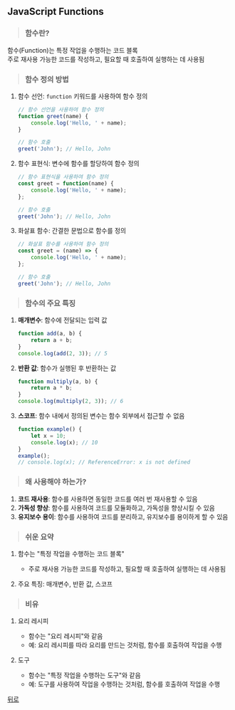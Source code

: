 ## JavaScript Functions
> ### 함수란?
함수(Function)는 특정 작업을 수행하는 코드 블록</br>
주로 재사용 가능한 코드를 작성하고, 필요할 때 호출하여 실행하는 데 사용됨

> ### 함수 정의 방법
1. 함수 선언: `function` 키워드를 사용하여 함수 정의
    ```javascript
    // 함수 선언을 사용하여 함수 정의
    function greet(name) {
        console.log('Hello, ' + name);
    }

    // 함수 호출
    greet('John'); // Hello, John
    ```

2. 함수 표현식: 변수에 함수를 할당하여 함수 정의
    ```javascript
    // 함수 표현식을 사용하여 함수 정의
    const greet = function(name) {
        console.log('Hello, ' + name);
    };

    // 함수 호출
    greet('John'); // Hello, John
    ```

3. 화살표 함수: 간결한 문법으로 함수를 정의
    ```javascript
    // 화살표 함수를 사용하여 함수 정의
    const greet = (name) => {
        console.log('Hello, ' + name);
    };

    // 함수 호출
    greet('John'); // Hello, John
    ```

> ### 함수의 주요 특징
1. **매개변수**: 함수에 전달되는 입력 값
    ```javascript
    function add(a, b) {
        return a + b;
    }
    console.log(add(2, 3)); // 5
    ```

2. **반환 값**: 함수가 실행된 후 반환하는 값
    ```javascript
    function multiply(a, b) {
        return a * b;
    }
    console.log(multiply(2, 3)); // 6
    ```

3. **스코프**: 함수 내에서 정의된 변수는 함수 외부에서 접근할 수 없음
    ```javascript
    function example() {
        let x = 10;
        console.log(x); // 10
    }
    example();
    // console.log(x); // ReferenceError: x is not defined
    ```

> ### 왜 사용해야 하는가?
1. **코드 재사용**: 함수를 사용하면 동일한 코드를 여러 번 재사용할 수 있음
2. **가독성 향상**: 함수를 사용하여 코드를 모듈화하고, 가독성을 향상시킬 수 있음
3. **유지보수 용이**: 함수를 사용하여 코드를 분리하고, 유지보수를 용이하게 할 수 있음

> ### 쉬운 요약
1. 함수는 "특정 작업을 수행하는 코드 블록"
    - 주로 재사용 가능한 코드를 작성하고, 필요할 때 호출하여 실행하는 데 사용됨

2. 주요 특징: 매개변수, 반환 값, 스코프

> ### 비유
1. 요리 레시피
    - 함수는 "요리 레시피"와 같음
    - 예: 요리 레시피를 따라 요리를 만드는 것처럼, 함수를 호출하여 작업을 수행

2. 도구
    - 함수는 "특정 작업을 수행하는 도구"와 같음
    - 예: 도구를 사용하여 작업을 수행하는 것처럼, 함수를 호출하여 작업을 수행

[뒤로](javascript.md)
